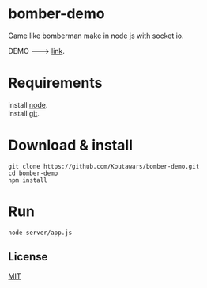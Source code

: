 # bomber-demo
Game like bomberman make in node js with socket io.

DEMO ---> [link](https://bomber-demo.herokuapp.com/).

# Requirements
install [node](https://nodejs.org/es/download/). </br>
install [git](https://git-scm.com/downloads).
# Download & install
```console
git clone https://github.com/Koutawars/bomber-demo.git
cd bomber-demo
npm install
```
# Run
```console
node server/app.js
```
## License

[MIT](/LICENSE)
